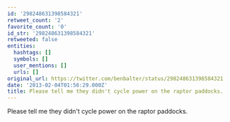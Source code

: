 ```yaml
---
id: '298248631398584321'
retweet_count: '2'
favorite_count: '0'
id_str: '298248631398584321'
retweeted: false
entities:
  hashtags: []
  symbols: []
  user_mentions: []
  urls: []
original_url: https://twitter.com/benbalter/status/298248631398584321
date: '2013-02-04T01:56:29.000Z'
title: Please tell me they didn't cycle power on the raptor paddocks.
---
```


Please tell me they didn't cycle power on the raptor paddocks.